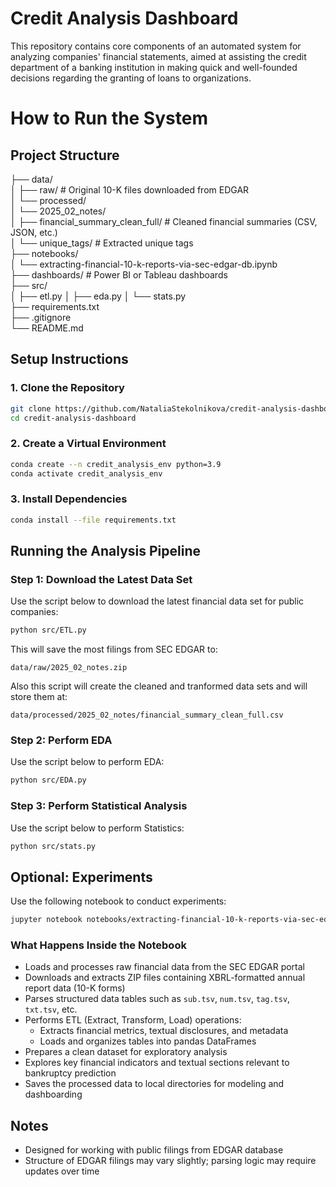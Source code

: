 # Credit Analysis Dashboard

This repository contains core components of an automated system for analyzing companies' financial statements, aimed at assisting the credit department of a banking institution in making quick and well-founded decisions regarding the granting of loans to organizations.

# How to Run the System

## Project Structure

├── data/                       
│   ├── raw/                    # Original 10-K files downloaded from EDGAR  
│   └── processed/  
│       └── 2025_02_notes/      
│           ├── financial_summary_clean_full/  # Cleaned financial summaries (CSV, JSON, etc.)  
│           └── unique_tags/                   # Extracted unique tags  
├── notebooks/                 
│   └── extracting-financial-10-k-reports-via-sec-edgar-db.ipynb  
├── dashboards/                # Power BI or Tableau dashboards  
├── src/                       
│   ├── etl.py
│   ├── eda.py
│   └── stats.py       
├── requirements.txt           
├── .gitignore  
└── README.md  

## Setup Instructions

### 1. Clone the Repository

```bash
git clone https://github.com/NataliaStekolnikova/credit-analysis-dashboard.git
cd credit-analysis-dashboard
```

### 2. Create a Virtual Environment

```bash
conda create --n credit_analysis_env python=3.9
conda activate credit_analysis_env
```

### 3. Install Dependencies

```bash
conda install --file requirements.txt
```

## Running the Analysis Pipeline

### Step 1: Download the Latest Data Set

Use the script below to download the latest financial data set for public companies:

```bash
python src/ETL.py
```

This will save the most filings from SEC EDGAR to:

```
data/raw/2025_02_notes.zip
```

Also this script will create the cleaned and tranformed data sets and will store them at: 

```
data/processed/2025_02_notes/financial_summary_clean_full.csv
```

### Step 2: Perform EDA

Use the script below to perform EDA:

```bash
python src/EDA.py
```

### Step 3: Perform Statistical Analysis

Use the script below to perform Statistics:

```bash
python src/stats.py
```

## Optional: Experiments

Use the following notebook to conduct experiments: 

```bash
jupyter notebook notebooks/extracting-financial-10-k-reports-via-sec-edgar-db.ipynb
```

### What Happens Inside the Notebook

- Loads and processes raw financial data from the SEC EDGAR portal  
- Downloads and extracts ZIP files containing XBRL-formatted annual report data (10-K forms)  
- Parses structured data tables such as `sub.tsv`, `num.tsv`, `tag.tsv`, `txt.tsv`, etc.  
- Performs ETL (Extract, Transform, Load) operations:
  - Extracts financial metrics, textual disclosures, and metadata  
  - Loads and organizes tables into pandas DataFrames  
- Prepares a clean dataset for exploratory analysis
- Explores key financial indicators and textual sections relevant to bankruptcy prediction  
- Saves the processed data to local directories for modeling and dashboarding  

## Notes

- Designed for working with public filings from EDGAR database
- Structure of EDGAR filings may vary slightly; parsing logic may require updates over time
